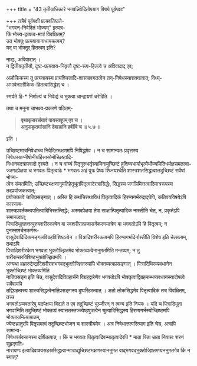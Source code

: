 +++
title = "43 तृतीयाधिकारे भगवन्निवेदितोपयाग विषये पूर्वपक्षः"

+++
तत्रैवं पूर्वपक्षी प्रत्यवतिष्ठते-  
"भगवन्-निवेदितं भोज्यम्" इत्यत्र-  
किं भोज्य-द्रव्यत्व-मात्रं विवक्षितम्?  
उत भोक्तुः प्रत्यवायानाधायकत्वम्?  
यद् वा भोक्तुर् हितत्वम् इति?  

नाद्यः, अविवादात् ।  
न द्वितीयतृतीयौ, दृष्ट-प्रत्यवाय-निवृत्तौ दृष्ट-रूप-हितत्वे च अविवादाद् एव;  

अलौकिकस्य तु प्रत्यवायस्य प्रायश्चित्तादि-शास्त्रावगतत्वेन तन्-निषेधस्याशक्यत्वात्; विध्य्-अभावेनालौकिक-हितत्वासिद्धेश् च ।  

स्मर्यते हि-* निर्माल्यं च निवेद्यं च भुक्त्वा चान्द्रायणं चरेदिति । 

तथा च मनुना चाभक्ष्य-प्रकरणे पठितम्-  

> **वृथाकृसरसंयावं पायसापूपम् एव च ।**  
> **अनुपाकृतमांसानि देवान्नानि हवींषि च ॥ ५.७ ॥**

इति ।  

उच्छिष्टमात्रनिषेधाच्च निवेदितभक्षणमपि निषिद्धमेव । न च सामान्यतः प्रवृत्तस्य निषेधस्याग्नीषोमीयहिंसासोमोच्छिष्टादि-  
विधानवदत्रापवादो दृश्यते । न च वाच्यं पितृगुरुभर्तृस्वामिनामुच्छिष्टं हुशिष्यभार्याभृत्यैर्भोज्यमितिधर्मज्ञसमतत्वा-  
ज्जगदपेक्षया च भगवतः पितृत्वादेः * भगवतः अहं पुत्रः प्रेष्यः श्ध्नियश्चेति शास्त्रशतसिद्धत्वात्तदुच्छिष्टं सर्वेषां भोज्य-  
त्वेन संमतमिति; उच्छिष्टभक्षणानुमतिहेतुभूतपितृत्वादेरत्रासिद्धेः, सिद्धस्य जगन्निमित्तत्वादिमात्ररूपस्य तदप्रयोजकत्वात्;  
प्रयोजकत्वे चातिप्रसङ्गात् । अस्ति हि कथंचित्तथाविधं पितृत्वादिकं हिरण्यगर्भरुद्राद्घेपि, कतिपयविषयेऽपि कारणत्व-  
शास्त्रप्रवर्तकत्वपतित्वादिभिस्तत्सिद्धेः; अस्मदपेक्षया तेषा साक्षात्पितृत्वादिकं नास्तीति चेत्, न, प्रकृतेऽपि समानत्वात्;  
पित्रादिभूततत्तत्पुरुषशरीरकत्वेन वा स्वशरीरात्प्रजासर्गकरणमात्रेण वा भगवतोऽपि हि पितृत्वम्; न पुनस्समर्चनकर्मरू-  
वासुदेवादिदिव्यमङ्गलविग्रहविशिष्टत्वेन । पित्रादिशरीरकत्वमपि हिरण्यगर्भादेर्नास्तीति विशेष इति चेत्सत्यम्, तथाऽपि  
पित्रादिशरीरकेण भगवता भुक्तोज्झितमेव भोक्तव्यत्वेनानुमतमिति मन्तव्यम्; न तु शरीरान्तरविशिष्टभुक्तोज्झितमपि ।  
अन्यथा ब्रह्मरुद्रेन्द्रादिशरीरकभगवद्भुक्तोज्ज्ञितस्यापि भोक्तव्यत्वप्रसङ्गात् । पित्रादिभिरव्यवधानेन भुक्तोच्छिष्टं भोक्तव्यमिति  
नातिप्रसङ्ग इति चेन्न, वासुदेवादिविग्रहार्चने विग्रहद्वारेणैव भगवतोऽपि भोक्तृत्वाद्विग्रहमाम्भव्यवधानस्यादोषत्वे सर्वेषामपि  
तद्विग्रहत्वस्य शास्त्रसिद्धत्वेनातिप्रसङ्गस्य दुष्परिहरत्वात् । अतो लोकसिद्धमेव पितृत्वादिकं तत्र विवक्षितम्, तच्च  
भगवतोऽप्यवतारेषु यदपेक्षया विद्यते त एव तदुच्छिष्टं भुञ्जीरन् न त्वन्य इति नियमः । यदि च पित्रादिभूता  
भगवानिति तदुच्छिष्टं भोक्तव्यं स्यात्ततस्तज्ज्येष्ठषुत्रत्वेन श्रुत्यादिसिद्धस्य हिरण्यगर्भस्योच्छिष्टमपि भोक्तव्यमित्यायातम्,  
ज्येष्ठभ्रातुरपि पितृसमत्वं तदुच्छिष्टभोजन च शास्त्रीयमेव । अत्र निषेधात्तत्परित्याग इति चेन्न, अत्रापि सामान्य-  
निषेधपर्यवसानस्य दर्शितत्वात् । किं च भगवतः पितृत्वादिवन्मातृत्वादेरपि * माता पिता भ्राता निवासः शरणं सुहृद्गति-  
नारायणः इत्यादिवाक्यसहस्रसिद्धत्वान्मात्राद्युच्छिष्टभक्षणस्याननुमत वाद्भगवद्भुक्तोज्ज्ञितमप्यननुमतगेव किं न स्यात्?